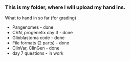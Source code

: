 ### This is my folder, where I will upload my hand ins.

What to hand in so far (for grading)
- Pangenomes - done
- CVN, progenetix day 3 - done
- Glioblastoma code - done
- File formats (2 parts) - done
- ClinVar, ClinGen - done
- day 7 questions - in work
